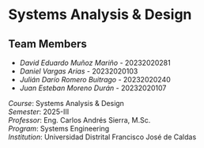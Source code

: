 # Systems Analysis & Design

## Team Members
- *David Eduardo Muñoz Mariño* - 20232020281
- *Daniel Vargas Arias* - 20232020103
- *Julián Darío Romero Buitrago* - 20232020240
- *Juan Esteban Moreno Durán* - 20232020107

*Course*: Systems Analysis & Design  
*Semester*: 2025-III  
*Professor*: Eng. Carlos Andrés Sierra, M.Sc.  
*Program*: Systems Engineering  
*Institution*: Universidad Distrital Francisco José de Caldas
